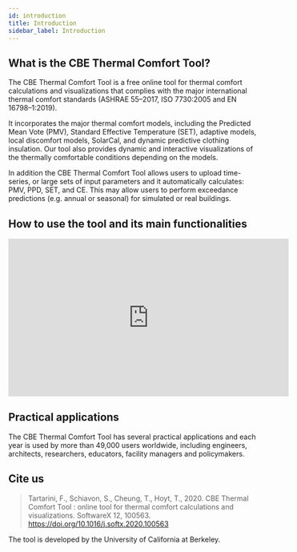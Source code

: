 ```yaml
---
id: introduction
title: Introduction
sidebar_label: Introduction
---
```


## What is the CBE Thermal Comfort Tool?

The CBE Thermal Comfort Tool is a free online tool for thermal comfort calculations and visualizations that complies with the major international thermal comfort standards (ASHRAE 55–2017, ISO 7730:2005 and EN 16798–1:2019). 

It incorporates the major thermal comfort models, including the Predicted Mean Vote (PMV), Standard Effective Temperature (SET), adaptive models, local discomfort models, SolarCal, and dynamic predictive clothing insulation. Our  tool  also  provides  dynamic  and  interactive  visualizations of the thermally comfortable conditions depending on the models.  

In addition the CBE Thermal Comfort Tool allows users to upload time-series, or large sets of input parameters and it automatically calculates: PMV, PPD, SET, and CE. This may allow users to perform exceedance predictions (e.g. annual or seasonal) for simulated or real buildings.

## How to use the tool and its main functionalities

<iframe width="560" height="315" src="https://www.youtube.com/embed/v3NcabOAGKk?start=62" title="YouTube video player" frameBorder="0" allow="accelerometer; autoplay; clipboard-write; encrypted-media; gyroscope; picture-in-picture" allowFullScreen></iframe>

## Practical applications
The CBE Thermal Comfort Tool has several practical applications and each year is used by more than 49,000 users worldwide, including engineers, architects, researchers, educators, facility managers and policymakers.

## Cite us 

> Tartarini, F., Schiavon, S., Cheung, T., Hoyt, T., 2020. CBE Thermal Comfort Tool : online tool for thermal comfort calculations and visualizations. SoftwareX 12, 100563. https://doi.org/10.1016/j.softx.2020.100563

The tool is developed by the University of California at Berkeley.

